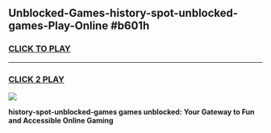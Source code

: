 
## Unblocked-Games-history-spot-unblocked-games-Play-Online #b601h
<h3>
<a href="https://news.freeplayer.one?title=history-spot-unblocked-games&ref=3">CLICK TO PLAY</a></h3>
<hr>

<h3>
<a href="https://news.freeplayer.one?title=history-spot-unblocked-games&ref=3">CLICK 2 PLAY</a>
  
</h3>

<a href="https://news.freeplayer.one?title=history-spot-unblocked-games&ref=3"><img src="https://clearcache.store/games.png"></a>


**history-spot-unblocked-games games unblocked: Your Gateway to Fun and Accessible Online Gaming**
